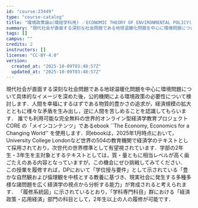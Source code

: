```yaml
---
id: "course:23449"
type: "course-catalog"
title: "環境政策論a(環経学科用) ／ECONOMIC THEORY OF ENVIRONMENTAL POLICY(A)"
summary: "現代社会が直面する深刻な社会問題である地球温暖化問題を中心に環境問題について具体的なイメージを深めた後，公的機関による環境政策の必要性について検討します．人間を幸福にするはずである物質的豊かさの追求が，経済規模の拡大とともに様々な矛盾を生み…"
tags: []
campus: ""
credits: 2
instructors: []
license: "CC-BY-4.0"
version:
  created_at: "2025-10-09T03:48:57Z"
  updated_at: "2025-10-09T03:48:57Z"
---
```

現代社会が直面する深刻な社会問題である地球温暖化問題を中心に環境問題について具体的なイメージを深めた後，公的機関による環境政策の必要性について検討します．人間を幸福にするはずである物質的豊かさの追求が，経済規模の拡大とともに様々な矛盾を生み出し，逆に人間を苦しめることを認識してもらいます． 誰でも利用可能な完全無料の世界的オンライン型経済学教育プロジェクト CORE の「メインコンテンツ」であるebook ``The Economy, Economics for a Changing World'' を使用します．同ebookは，2025年1月時点において，University College Londonなど世界の504の教育機関で経済学のテキストとして採用されており，次世代の世界標準として有望視されています．学部の2年生・3年生を主対象とするテキストとしては，質・量ともに相当レベルが高く歯ごたえのある内容となっていますが，この機会にぜひ挑戦してみてください． この授業を履修すれば，DPにおいて「学位授与要件」として示されている「豊かな自然観および倫理観を中核とする教養に基づき、現実社会に発生する多種多様な諸問題を広く経済学の視点から分析する能力」が育成されると考えられます． 「履修系統図」に示されているとおり，「学科専門科目」群における「経済政策・応用経済」部門の科目として，2年生以上の人の履修が可能です．
